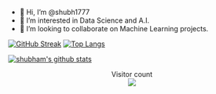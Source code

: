 - 👋 Hi, I’m @shubh1777
- 👀 I’m interested in Data Science and A.I.
- 💞️ I’m looking to collaborate on Machine Learning projects.
  
[![GitHub Streak](http://github-readme-streak-stats.herokuapp.com?user=shubh1777&theme=dark&background=000000)](https://git.io/streak-stats)             [![Top Langs](https://github-readme-stats.vercel.app/api/top-langs/?username=shubh1777&layout=compact&theme=vision-friendly-dark)](https://github.com/anuraghazra/github-readme-stats) 
 

  

 
 
 <a href="https://github.com/shubh1777/github-readme-stats"><img align="center" src="https://github-readme-stats.vercel.app/api?username=shubh1777&show_icons=true&include_all_commits=true&theme=vision-friendly-dark" alt="shubham's github stats" /></a> 





  <p align="center"> 
  Visitor count<br>
  <img src="https://profile-counter.glitch.me/shubh1777/count.svg" />
</p>


  
<!---
shubh1777/shubh1777 is a ✨ special ✨ repository because its `README.md` (this file) appears on your GitHub profile.
You can click the Preview link to take a look at your changes.
--->
